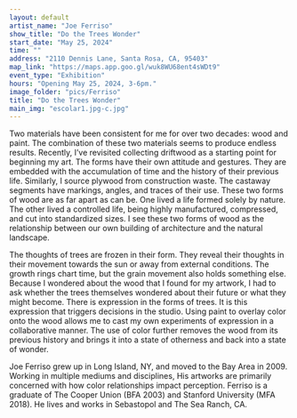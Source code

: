 ```yaml
---
layout: default
artist_name: "Joe Ferriso"
show_title: "Do the Trees Wonder"
start_date: "May 25, 2024"
time: ""
address: "2110 Dennis Lane, Santa Rosa, CA, 95403"
map_link: "https://maps.app.goo.gl/wuk8WU68ent4sWDt9"
event_type: "Exhibition"
hours: "Opening May 25, 2024, 3-6pm."
image_folder: "pics/Ferriso"
title: "Do the Trees Wonder"
main_img: "escolar1.jpg-c.jpg"
---
```


Two materials have been consistent for me for over two decades: wood and paint. The combination of these two materials seems to produce endless results. Recently, I’ve revisited collecting driftwood as a starting point for beginning my art. The forms have their own attitude and gestures. They are embedded with the accumulation of time and the history of their previous life. Similarly, I source plywood from construction waste. The castaway segments have markings, angles, and traces of their use. These two forms of wood are as far apart as can be. One lived a life formed solely by nature. The other lived a controlled life, being highly manufactured, compressed, and cut into standardized sizes. I see these two forms of wood as the relationship between our own building of architecture and the natural landscape. 

The thoughts of trees are frozen in their form. They reveal their thoughts in their movement towards the sun or away from external conditions. The growth rings chart time, but the grain movement also holds something else. Because I wondered about the wood that I found for my artwork, I had to ask whether the trees themselves wondered about their future or what they might become. There is expression in the forms of trees. It is this expression that triggers decisions in the studio. Using paint to overlay color onto the wood allows me to cast my own experiments of expression in a collaborative manner. The use of color further removes the wood from its previous history and brings it into a state of otherness and back into a state of wonder.


Joe Ferriso grew up in Long Island, NY, and moved to the Bay Area in 2009. Working in multiple mediums and disciplines, His artworks are primarily concerned with how color relationships impact perception. Ferriso is a graduate of The Cooper Union (BFA 2003) and Stanford University (MFA 2018). He lives and works in Sebastopol and The Sea Ranch, CA.
